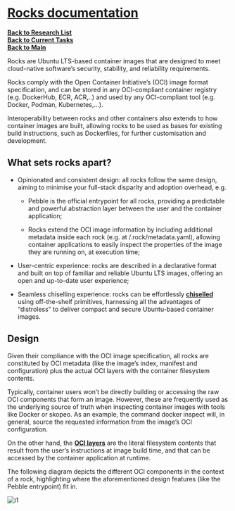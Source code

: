 # **[Rocks documentation](https://documentation.ubuntu.com/rockcraft/en/stable/explanation/rocks/#rocks-explanation)**

**[Back to Research List](../../../../../../research_list.md)**\
**[Back to Current Tasks](../../../../../../../a_status/current_tasks.md)**\
**[Back to Main](../../../../../../../README.md)**

Rocks are Ubuntu LTS-based container images that are designed to meet cloud-native software’s security, stability, and reliability requirements.

Rocks comply with the Open Container Initiative’s (OCI) image format specification, and can be stored in any OCI-compliant container registry (e.g. DockerHub, ECR, ACR,..) and used by any OCI-compliant tool (e.g. Docker, Podman, Kubernetes,…).

Interoperability between rocks and other containers also extends to how container images are built, allowing rocks to be used as bases for existing build instructions, such as Dockerfiles, for further customisation and development.

## What sets rocks apart?

- Opinionated and consistent design: all rocks follow the same design, aiming to minimise your full-stack disparity and adoption overhead, e.g.

  - Pebble is the official entrypoint for all rocks, providing a predictable and powerful abstraction layer between the user and the container application;

  - Rocks extend the OCI image information by including additional metadata inside each rock (e.g. at /.rock/metadata.yaml), allowing container applications to easily inspect the properties of the image they are running on, at execution time;

- User-centric experience: rocks are described in a declarative format and built on top of familiar and reliable Ubuntu LTS images, offering an open and up-to-date user experience;

- Seamless chiselling experience: rocks can be effortlessly **[chiselled](https://documentation.ubuntu.com/rockcraft/en/stable/explanation/chisel/#chisel-explanation)** using off-the-shelf primitives, harnessing all the advantages of “distroless” to deliver compact and secure Ubuntu-based container images.

## Design

Given their compliance with the OCI image specification, all rocks are constituted by OCI metadata (like the image’s index, manifest and configuration) plus the actual OCI layers with the container filesystem contents.

Typically, container users won’t be directly building or accessing the raw OCI components that form an image. However, these are frequently used as the underlying source of truth when inspecting container images with tools like Docker or skopeo. As an example, the command docker inspect will, in general, source the requested information from the image’s OCI configuration.

On the other hand, the **[OCI layers](https://github.com/opencontainers/image-spec/blob/main/layer.md)** are the literal filesystem contents that result from the user’s instructions at image build time, and that can be accessed by the container application at runtime.

The following diagram depicts the different OCI components in the context of a rock, highlighting where the aforementioned design features (like the Pebble entrypoint) fit in.

![i1](https://documentation.ubuntu.com/rockcraft/en/stable/_images/rock_diagram.png)
